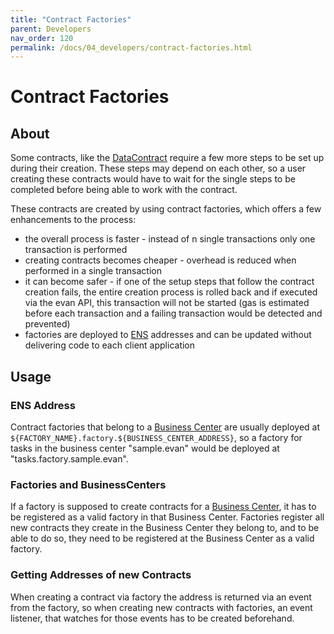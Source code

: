 ```yaml
---
title: "Contract Factories"
parent: Developers
nav_order: 120
permalink: /docs/04_developers/contract-factories.html
---
```


# Contract Factories
## About
Some contracts, like the [DataContract](/docs/04_developers/data-contract.html) require a few more steps to be set up during their creation. These steps may depend on each other, so a user creating these contracts would have to wait for the single steps to be completed before being able to work with the contract.

These contracts are created by using contract factories, which offers a few enhancements to the process:
- the overall process is faster - instead of n single transactions only one transaction is performed
- creating contracts becomes cheaper -  overhead is reduced when performed in a single transaction
- it can become safer - if one of the setup steps that follow the contract creation fails, the entire creation process is rolled back and if executed via the evan API, this transaction will not be started (gas is estimated before each transaction and a failing transaction would be detected and prevented)
- factories are deployed to [ENS](/docs/04_developers/ens.html) addresses and can be updated without delivering code to each client application


## Usage
### ENS Address
Contract factories that belong to a [Business Center](/docs/04_developers/business-center.html) are usually deployed at `${FACTORY_NAME}.factory.${BUSINESS_CENTER_ADDRESS}`, so a factory for tasks in the business center "sample.evan" would be deployed at "tasks.factory.sample.evan".

### Factories and BusinessCenters
If a factory is supposed to create contracts for a [Business Center](/docs/04_developers/business-center.html), it has to be registered as a valid factory in that Business Center. Factories register all new contracts they create in the Business Center they belong to, and to be able to do so, they need to be registered at the Business Center as a valid factory.

### Getting Addresses of new Contracts
When creating a contract via factory the address is returned via an event from the factory, so when creating new contracts with factories, an event listener, that watches for those events has to be created beforehand.
